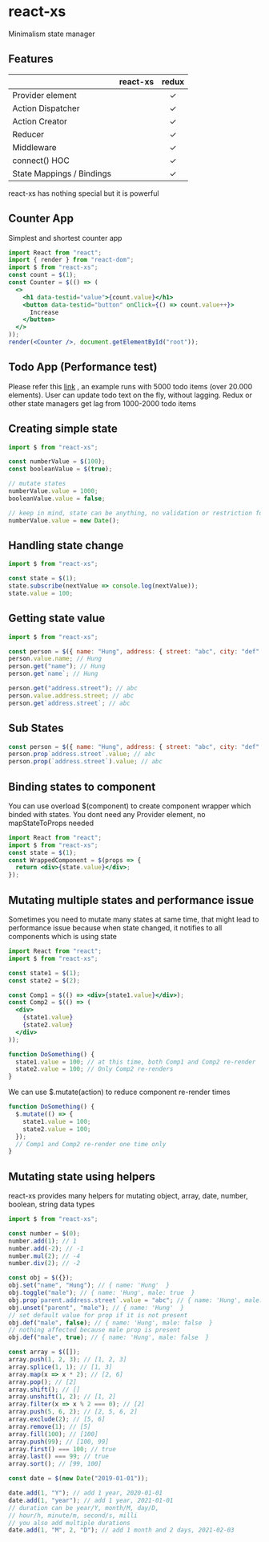 # react-xs

Minimalism state manager

## Features

|                           | react-xs | redux |
| ------------------------- | :------: | :---: |
| Provider element          |          |   ✓   |
| Action Dispatcher         |          |   ✓   |
| Action Creator            |          |   ✓   |
| Reducer                   |          |   ✓   |
| Middleware                |          |   ✓   |
| connect() HOC             |          |   ✓   |
| State Mappings / Bindings |          |   ✓   |

react-xs has nothing special but it is powerful

## Counter App

Simplest and shortest counter app

```jsx harmony
import React from "react";
import { render } from "react-dom";
import $ from "react-xs";
const count = $(1);
const Counter = $(() => (
  <>
    <h1 data-testid="value">{count.value}</h1>
    <button data-testid="button" onClick={() => count.value++}>
      Increase
    </button>
  </>
));
render(<Counter />, document.getElementById("root"));
```

## Todo App (Performance test)

Please refer this [link](https://sr4h3.codesandbox.io/) , an example runs with 5000 todo items (over 20.000 elements).
User can update todo text on the fly, without lagging. Redux or other state managers get lag from 1000-2000 todo items

## Creating simple state

```jsx harmony
import $ from "react-xs";

const numberValue = $(100);
const booleanValue = $(true);

// mutate states
numberValue.value = 1000;
booleanValue.value = false;

// keep in mind, state can be anything, no validation or restriction for state data type
numberValue.value = new Date();
```

## Handling state change

```jsx harmony
import $ from "react-xs";

const state = $(1);
state.subscribe(nextValue => console.log(nextValue));
state.value = 100;
```

## Getting state value

```jsx harmony
import $ from "react-xs";

const person = $({ name: "Hung", address: { street: "abc", city: "def" } });
person.value.name; // Hung
person.get("name"); // Hung
person.get`name`; // Hung

person.get("address.street"); // abc
person.value.address.street; // abc
person.get`address.street`; // abc
```

## Sub States

```jsx harmony
const person = $({ name: "Hung", address: { street: "abc", city: "def" } });
person.prop`address.street`.value; // abc
person.prop(`address.street`).value; // abc
```

## Binding states to component

You can use overload \$(component) to create component wrapper which binded with states.
You dont need any Provider element, no mapStateToProps needed

```jsx harmony
import React from "react";
import $ from "react-xs";
const state = $(1);
const WrappedComponent = $(props => {
  return <div>{state.value}</div>;
});
```

## Mutating multiple states and performance issue

Sometimes you need to mutate many states at same time, that might lead to performance issue because
when state changed, it notifies to all components which is using state

```jsx harmony
import React from "react";
import $ from "react-xs";

const state1 = $(1);
const state2 = $(2);

const Comp1 = $(() => <div>{state1.value}</div>);
const Comp2 = $(() => (
  <div>
    {state1.value}
    {state2.value}
  </div>
));

function DoSomething() {
  state1.value = 100; // at this time, both Comp1 and Comp2 re-render
  state2.value = 100; // Only Comp2 re-renders
}
```

We can use \$.mutate(action) to reduce component re-render times

```jsx harmony
function DoSomething() {
  $.mutate(() => {
    state1.value = 100;
    state2.value = 100;
  });
  // Comp1 and Comp2 re-render one time only
}
```

## Mutating state using helpers

react-xs provides many helpers for mutating object, array, date, number, boolean, string data types

```jsx harmony
import $ from "react-xs";

const number = $(0);
number.add(1); // 1
number.add(-2); // -1
number.mul(2); // -4
number.div(2); // -2

const obj = $({});
obj.set("name", "Hung"); // { name: 'Hung'  }
obj.toggle("male"); // { name: 'Hung', male: true  }
obj.prop`parent.address.street`.value = "abc"; // { name: 'Hung', male: true, parent: { address: { street: 'abc' } }  }
obj.unset("parent", "male"); // { name: 'Hung'  }
// set default value for prop if it is not present
obj.def("male", false); // { name: 'Hung', male: false  }
// nothing affected because male prop is present
obj.def("male", true); // { name: 'Hung', male: false  }

const array = $([]);
array.push(1, 2, 3); // [1, 2, 3]
array.splice(1, 1); // [1, 3]
array.map(x => x * 2); // [2, 6]
array.pop(); // [2]
array.shift(); // []
array.unshift(1, 2); // [1, 2]
array.filter(x => x % 2 === 0); // [2]
array.push(5, 6, 2); // [2, 5, 6, 2]
array.exclude(2); // [5, 6]
array.remove(1); // [5]
array.fill(100); // [100]
array.push(99); // [100, 99]
array.first() === 100; // true
array.last() === 99; // true
array.sort(); // [99, 100]

const date = $(new Date("2019-01-01"));

date.add(1, "Y"); // add 1 year, 2020-01-01
date.add(1, "year"); // add 1 year, 2021-01-01
// duration can be year/Y, month/M, day/D,
// hour/h, minute/m, second/s, milli
// you also add multiple durations
date.add(1, "M", 2, "D"); // add 1 month and 2 days, 2021-02-03
```
